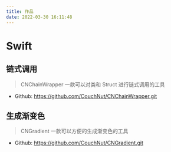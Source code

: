 ```yaml
---
title: 作品
date: 2022-03-30 16:11:48
---
```


# Swift


## 链式调用

> CNChainWrapper 一款可以对类和 Struct 进行链式调用的工具

* Github: https://github.com/CouchNut/CNChainWrapper.git

## 生成渐变色

> CNGradient 一款可以方便的生成渐变色的工具

* Github: https://github.com/CouchNut/CNGradient.git